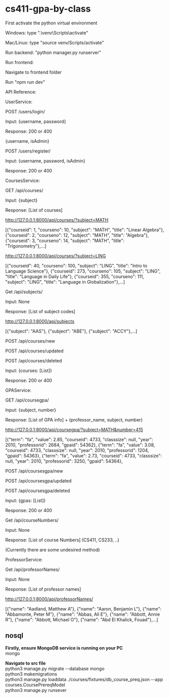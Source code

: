 # cs411-gpa-by-class
First activate the python virtual environment

Windows: type ".\venv\Scripts\activate"

Mac/Linux: type "source venv/Scripts/activate"

Run backend: "python manager.py runserver"

Run frontend:

Navigate to frontend folder

Run "npm run dev"


API Reference:

UserService:

POST /users/login/

Input: {username, password}

Response: 200 or 400

{username, isAdmin}

POST /users/register/

Input: {username, password, isAdmin}

Response: 200 or 400

CoursesService:

GET /api/courses/

Input: {subject}

Response: [List of courses]

http://127.0.0.1:8000/api/courses/?subject=MATH

[{"courseid": 1, "courseno": 10, "subject": "MATH", "title": "Linear Algebra"}, {"courseid": 2, "courseno": 12, "subject": "MATH", "title": "Algebra"}, {"courseid": 3, "courseno": 14, "subject": "MATH", "title": "Trigonometry"},...]

http://127.0.0.1:8000/api/courses/?subject=LING

[{"courseid": 40, "courseno": 100, "subject": "LING", "title": "Intro to Language Science"}, {"courseid": 273, "courseno": 105, "subject": "LING", "title": "Language in Daily Life"}, {"courseid": 355, "courseno": 111, "subject": "LING", "title": "Language in Globalization"},...]

Get /api/subjects/

Input: None

Response: [List of subject codes]

http://127.0.0.1:8000/api/subjects

[{"subject": "AAS"}, {"subject": "ABE"}, {"subject": "ACCY"},...]

POST /api/courses/new

POST /api/courses/updated

POST /api/courses/deleted

Input: {courses: [List]}

Response: 200 or 400

GPAService:

GET /api/coursegpa/

Input: {subject, number}

Response: [List of GPA info] + (professor_name, subject, number)

http://127.0.0.1:8000/api/coursegpa/?subject=MATH&number=415

[{"term": "fa", "value": 2.85, "courseid": 4733, "classsize": null, "year": 2010, "professorid": 2684, "gpaid": 54362}, {"term": "fa", "value": 3.08, "courseid": 4733, "classsize": null, "year": 2010, "professorid": 1204, "gpaid": 54363}, {"term": "fa", "value": 2.73, "courseid": 4733, "classsize": null, "year": 2010, "professorid": 3250, "gpaid": 54364},

POST /api/coursesgpa/new

POST /api/coursesgpa/updated

POST /api/coursesgpa/deleted

Input: {gpas: [List]}

Response: 200 or 400

Get /api/courseNumbers/

Input: None

Response: [List of course Numbers] (CS411, CS233, ..)

(Currently there are some undesired method)

ProfessorService:

Get /api/professorNames/

Input: None

Response: [List of professor names]

http://127.0.0.1:8000/api/professorNames/

[{"name": "Aadland, Matthew A"}, {"name": "Aaron, Benjamin L"}, {"name": "Abbamonte, Peter M"}, {"name": "Abbas, Ali E"}, {"name": "Abbott, Annie R"}, {"name": "Abbott, Michael O"}, {"name": "Abd El Khalick, Fouad"},...]



## nosql 
**Firstly, ensure MongoDB service is running on your PC**  
 mongo   

**Navigate to src file**     
python3 manage.py migrate --database mongo    
python3 makemigrations    
python3 manage.py loaddata ./courses/fixtures/db_course_preq.json --app courses.CoursePrereqModel   
python3 manage.py runsever     



